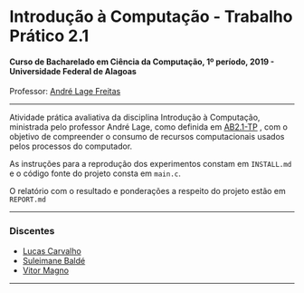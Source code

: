 # Introdução à Computação - Trabalho Prático 2.1

#### Curso de Bacharelado em Ciência da Computação, 1º período, 2019 - Universidade Federal de Alagoas

Professor: [André Lage Freitas](https://github.com/proflage)

---

Atividade prática avaliativa da disciplina Introdução à Computação, ministrada pelo professor André Lage, como definida em [AB2.1-TP](https://github.com/proflage/teaching/tree/master/2018.2-IAC/AB2.1-TP) , com o objetivo de compreender o consumo de recursos computacionais usados pelos processos do computador.

As instruções para a reprodução dos experimentos constam em ```INSTALL.md``` e o código fonte do projeto consta em ```main.c```.

O relatório com o resultado e ponderações a respeito do projeto estão em ```REPORT.md```

---

### Discentes

* [Lucas Carvalho](https://github.com/kallyous)
* [Suleimane Baldé](https://github.com/balde-maany)
* [Vitor Magno](https://github.com/VitorMagno)

---
